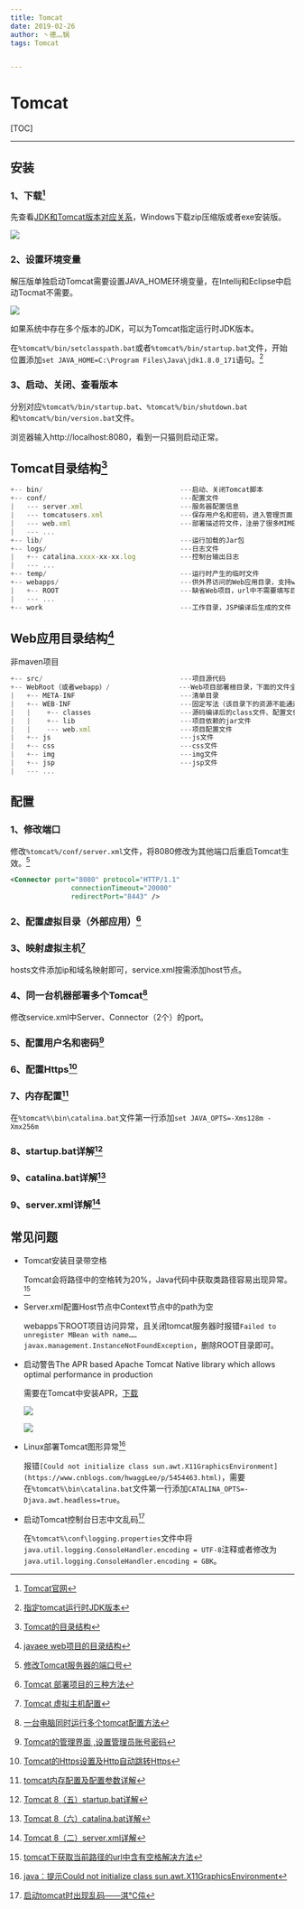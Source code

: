 ```yaml
---
title: Tomcat
date: 2019-02-26
author: 丶德灬锅
tags: Tomcat


---
```


# Tomcat

[TOC]

------

## 安装

### 1、下载[^1]

先查看[JDK和Tomcat版本对应关系](http://tomcat.apache.org/whichversion.html)，Windows下载zip压缩版或者exe安装版。

![](https://codeup.aliyun.com/62ea3b231a358b4399afc08c/lideyu/asserts/raw/master/2019-02-26-Tomcat下载.png)

### 2、设置环境变量

解压版单独启动Tomcat需要设置JAVA_HOME环境变量，在Intellij和Eclipse中启动Tocmat不需要。

![](https://codeup.aliyun.com/62ea3b231a358b4399afc08c/lideyu/asserts/raw/master/2019-02-26-Tomcat设置环境变量.png)

如果系统中存在多个版本的JDK，可以为Tomcat指定运行时JDK版本。

在`%tomcat%/bin/setclasspath.bat`或者`%tomcat%/bin/startup.bat`文件，开始位置添加`set JAVA_HOME=C:\Program Files\Java\jdk1.8.0_171`语句。[^2]

### 3、启动、关闭、查看版本

分别对应`%tomcat%/bin/startup.bat`、`%tomcat%/bin/shutdown.bat`和`%tomcat%/bin/version.bat`文件。

浏览器输入http://localhost:8080，看到一只猫则启动正常。

## Tomcat目录结构[^3]

```js
+-- bin/                                  ---启动、关闭Tomcat脚本
+-- conf/                                 ---配置文件
|   --- server.xml                        ---服务器配置信息
|   --- tomcatusers.xml                   ---保存用户名和密码，进入管理页面
|   --- web.xml                           ---部署描述符文件，注册了很多MIME类型，即文档类型
|   --- ...
+-- lib/                                  ---运行加载的Jar包
+-- logs/                                 ---日志文件
|   +-- catalina.xxxx-xx-xx.log           ---控制台输出日志
|   --- ...
+-- temp/                                 ---运行时产生的临时文件
+-- webapps/                              ---供外界访问的Web应用目录，支持war包
|   +-- ROOT                              ---缺省Web项目，url中不需要填写目录名称
|   --- ...
+-- work                                  ---工作目录，JSP编译后生成的文件
```

## Web应用目录结构[^4]

非maven项目

```js
+-- src/                                  ---项目源代码
+-- WebRoot（或者webapp）/                 ---Web项目部署根目录，下面的文件全部发布到Tomcat
|   +-- META-INF                          ---清单目录
|   +-- WEB-INF                           ---固定写法（该目录下的资源不能通过浏览器直接访问，需要把资源配置到web.xml）
|   |    +-- classes                      ---源码编译后的class文件、配置文件
|   |    +-- lib                          ---项目依赖的jar文件
|   |    --- web.xml                      ---项目配置文件
|   +-- js                                ---js文件
|   +-- css                               ---css文件
|   +-- img                               ---img文件
|   +-- jsp                               ---jsp文件
|   --- ...
```

## 配置

### 1、修改端口

修改`%tomcat%/conf/server.xml`文件，将8080修改为其他端口后重启Tomcat生效。[^5]

```xml
<Connector port="8080" protocol="HTTP/1.1"
               connectionTimeout="20000"
               redirectPort="8443" />
```

### 2、配置虚拟目录（外部应用）[^6]

### 3、映射虚拟主机[^7]

hosts文件添加ip和域名映射即可，service.xml按需添加host节点。

### 4、同一台机器部署多个Tomcat[^8]

修改service.xml中Server、Connector（2个）的port。

### 5、配置用户名和密码[^9]

### 6、配置Https[^10]

### 7、内存配置[^11]

在`%tomcat%\bin\catalina.bat`文件第一行添加`set JAVA_OPTS=-Xms128m -Xmx256m`

### 8、startup.bat详解[^12]

### 9、catalina.bat详解[^13]

### 9、server.xml详解[^14]

## 常见问题

- Tomcat安装目录带空格

  Tomcat会将路径中的空格转为20%，Java代码中获取类路径容易出现异常。[^15]

- Server.xml配置Host节点中Context节点中的path为空

  webapps下ROOT项目访问异常，且关闭tomcat服务器时报错`Failed to unregister MBean with name……javax.management.InstanceNotFoundException`，删除ROOT目录即可。

- 启动警告The APR based Apache Tomcat Native library which allows optimal performance in production

  需要在Tomcat中安装APR，[下载](https://tomcat.apache.org/download-native.cgi)

  ![](https://codeup.aliyun.com/62ea3b231a358b4399afc08c/lideyu/asserts/raw/master/2019-02-26-Tomcat常见问题1.png)

  

  ![](https://codeup.aliyun.com/62ea3b231a358b4399afc08c/lideyu/asserts/raw/master/2019-02-26-Tomcat常见问题2.png)

- Linux部署Tomcat图形异常[^16]

  报错`[Could not initialize class sun.awt.X11GraphicsEnvironment](https://www.cnblogs.com/hwaggLee/p/5454463.html)`，需要在`%tomcat%\bin\catalina.bat`文件第一行添加`CATALINA_OPTS=-Djava.awt.headless=true`。

- 启动Tomcat控制台日志中文乱码[^17]

  在`%tomcat%\conf\logging.properties`文件中将`java.util.logging.ConsoleHandler.encoding = UTF-8`注释或者修改为`java.util.logging.ConsoleHandler.encoding = GBK`。

[^1]: [Tomcat官网](http://tomcat.apache.org/)
[^2]: [指定tomcat运行时JDK版本](https://www.cnblogs.com/teach/p/6086867.html)
[^3]: [Tomcat的目录结构](https://www.cnblogs.com/greatfish/p/6083887.html)
[^4]: [javaee web项目的目录结构](https://www.cnblogs.com/brolanda/p/4244720.html)
[^5]: [修改Tomcat服务器的端口号](https://www.cnblogs.com/liuhongfeng/p/5108998.html)
[^6]: [Tomcat 部署项目的三种方法](https://www.cnblogs.com/ysocean/p/6893446.html)
[^7]: [Tomcat 虚拟主机配置](https://www.cnblogs.com/jalja/p/6396244.html)
[^8]: [一台电脑同时运行多个tomcat配置方法](https://www.cnblogs.com/jian-liu/p/6531152.html)
[^9]: [Tomcat的管理界面 ,设置管理员账号密码](https://blog.csdn.net/chenghaibing2008/article/details/79848845)
[^10]: [Tomcat的Https设置及Http自动跳转Https](https://blog.csdn.net/zhangxing52077/article/details/72827770)
[^11]: [tomcat内存配置及配置参数详解](https://zhuanlan.zhihu.com/p/43158214)
[^12]: [Tomcat 8（五）startup.bat详解](https://blog.csdn.net/flyliuweisky547/article/details/22208275)
[^13]: [Tomcat 8（六）catalina.bat详解](https://blog.csdn.net/flyliuweisky547/article/details/22753383)
[^14]: [Tomcat 8（二）server.xml详解](https://blog.csdn.net/flyliuweisky547/article/details/20790601)
[^15]: [tomcat下获取当前路径的url中含有空格解决方法](https://www.cnblogs.com/pokid/p/4967084.html)
[^16]: [java：提示Could not initialize class sun.awt.X11GraphicsEnvironment](https://www.cnblogs.com/hwaggLee/p/5454463.html)
[^17]: [启动tomcat时出现乱码——淇℃伅](https://blog.csdn.net/weixin_42443070/article/details/88085762)